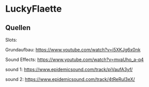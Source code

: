 # LuckyFlaette

## Quellen

Slots:

Grundaufbau: https://www.youtube.com/watch?v=i5XKJg6x0nk

Sound Effects: https://www.youtube.com/watch?v=mvaUho_a-q4

sound 1: https://www.epidemicsound.com/track/piVaufA3yf/

sound 2: https://www.epidemicsound.com/track/4tReRul3eX/
